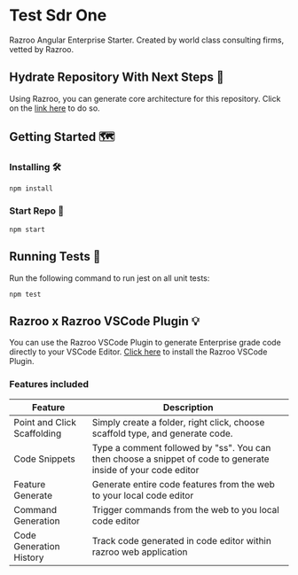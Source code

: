# Test Sdr One

Razroo Angular Enterprise Starter. Created by world class consulting firms, vetted by Razroo. 

## Hydrate Repository With Next Steps 🌊

Using Razroo, you can generate core architecture for this repository. Click on the <a href="https://razroo.com/community/angular-16.2.0/starter/add-styling-infrastructure-recipe/create-common-styles-lib" target="_blank">link here</a> to do so.

## Getting Started 🗺️

### Installing 🛠️
```
npm install
```

### Start Repo 🏁
```
npm start
```

## Running Tests 🧪
Run the following command to run jest on all unit tests:
```
npm test
```

## Razroo x Razroo VSCode Plugin 💡
You can use the Razroo VSCode Plugin to generate Enterprise grade code directly to your VSCode Editor. <a href="vscode:extension/Razroo.razroo-vscode-plugin" target="_blank">Click here</a> to install the Razroo VSCode Plugin.

### Features included
| Feature                     	| Description                                                                                                   	|
|-----------------------------	|---------------------------------------------------------------------------------------------------------------	|
| Point and Click Scaffolding 	| Simply create a folder, right click, choose scaffold type, and generate code.                                 	|
| Code Snippets               	| Type a comment followed by "ss". You can then choose a snippet of code to generate inside of your code editor 	|
| Feature Generate            	| Generate entire code features from the web to your local code editor                                          	|
| Command Generation          	| Trigger commands from the web to you local code editor                                                        	|
| Code Generation History     	| Track code generated in code editor within razroo web application                                             	|
